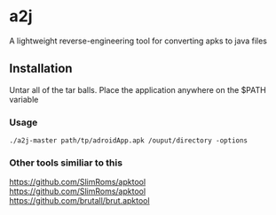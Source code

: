# a2j
A lightweight reverse-engineering tool for converting apks to java files

## Installation  
  Untar all of the tar balls. Place the application anywhere on the $PATH variable

### Usage
  `./a2j-master path/tp/adroidApp.apk /ouput/directory -options`

### Other tools similiar to this
https://github.com/SlimRoms/apktool  
https://github.com/SlimRoms/apktool  
https://github.com/brutall/brut.apktool  
